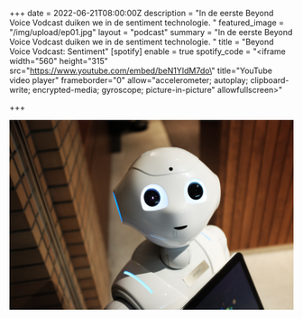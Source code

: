 +++
date = 2022-06-21T08:00:00Z
description = "In de eerste Beyond Voice Vodcast duiken we in de sentiment technologie. "
featured_image = "/img/upload/ep01.jpg"
layout = "podcast"
summary = "In de eerste Beyond Voice Vodcast duiken we in de sentiment technologie. "
title = "Beyond Voice Vodcast: Sentiment"
[spotify]
enable = true
spotify_code = "<iframe width=\"560\" height=\"315\" src=\"https://www.youtube.com/embed/beN1YIdM7do\" title=\"YouTube video player\" frameborder=\"0\" allow=\"accelerometer; autoplay; clipboard-write; encrypted-media; gyroscope; picture-in-picture\" allowfullscreen></iframe>"

+++

![](/img/upload/alex-knight-2ejcsulrwc8-unsplash.jpg)